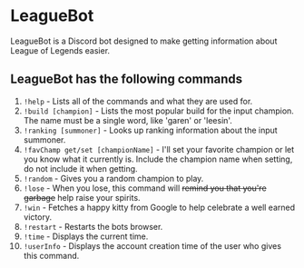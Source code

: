# LeagueBot
LeagueBot is a Discord bot designed to make getting information about League of Legends easier.

## LeagueBot has the following commands
1. `!help` - Lists all of the commands and what they are used for.
2. `!build [champion]` - Lists the most popular build for the input champion. The name must be a single word, like 'garen' or 'leesin'.
3. `!ranking [summoner]` - Looks up ranking information about the input summoner.
4. `!favChamp get/set [championName]` - I'll set your favorite champion or let you know what it currently is. Include the champion name when setting, do not include it when getting.
5. `!random` - Gives you a random champion to play.
6. `!lose` - When you lose, this command will ~~remind you that you're garbage~~ help raise your spirits.
7. `!win` - Fetches a happy kitty from Google to help celebrate a well earned victory.
8. `!restart` - Restarts the bots browser.
9. `!time` - Displays the current time.
10. `!userInfo` - Displays the account creation time of the user who gives this command.
